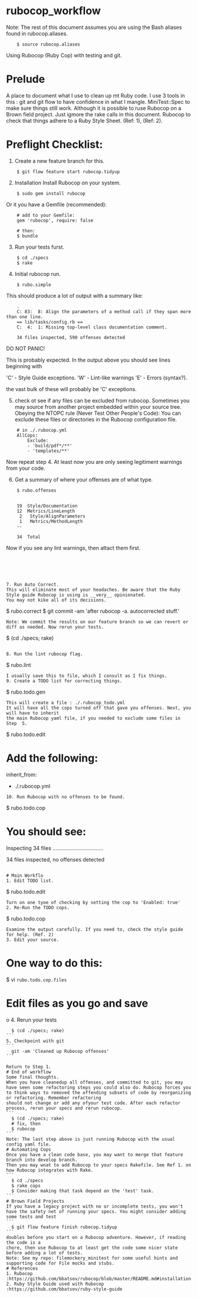 # rubocop_workflow
Note: The rest of this document assumes you are using the Bash aliases found in rubocop.aliases.

```
    $ source rubocop.aliases
```

Using Rubocop (Ruby Cop) with testing and git.

# Prelude
A place to document what I use to clean up mt Ruby code. I use 3 tools in this : 
git and git flow to have confidence in what I mangle.
MiniTest::Spec to make sure things still work. Although it is possible to ruse Rubocop on a Brown field project. Just igmore the rake calls in this document.
Rubocop to check that things adhere to a Ruby Style Sheet. (Ref: 1), (Ref: 2).


# Preflight Checklist:
1. Create a new feature branch for this.

```
    $ git flow feature start rubocop.tidyup
```

2. Installation
Install Rubocop on your system.

```
    $ sudo gem install rubocop
```

Or it you have a Gemfile (recommended):

```
    # add to your Gemfile:
    gem 'rubocop', require: false
    
    # then:
    $ bundle
```

3. Run your tests furst.

```
    $ cd ./specs
    $ rake
```

4. Initial  rubocop run.

```
    $ rubo.simple
```

This should produce a lot of output with a summary like:

```
    .
    C: 83:  8: Align the parameters of a method call if they span more than one line.
    == lib/tasks/config.rb ==
    C:  4:  1: Missing top-level class documentation comment.
    
    34 files inspected, 590 offenses detected
```
DO NOT PANIC!

This is probably expected. In the output above you should see lines beginning with 

'C' - Style Guide exceptions.
'W' - Lint-like warnings
'E' - Errors (syntax?).

the vast bulk of these will probably be 'C' exceptions.

5. check ot see if any files can be excluded from rubocop.
Sometimes you may source from another project embedded within your source tree. Obeying the NTOPC rule (Never Test Other People's Code): You can exclude these files or directories in the Rubocop configuration file.

```
    # in ./.rubocop.yml
    AllCops:
        Exclude:
        - 'build/pdf*/**'
        - 'templates/**'
```

Now repeat step 4. At least now you are only seeing legitiment warnings from your code.

6. Get a summary of where your offenses are of what type.

```
    $ rubo.offenses
    
    
    19  Style/Documentation
    12  Metrics/LineLength
     2   Style/AlignParameters
     1   Metrics/MethodLength
    --
    
    34  Total
```
Now if you see any lint warnings, then attact them first.




```



 

7. Run Auto Correct. 
This will eliminate most of your headaches. Be aware that the Ruby Style guide Rubocop is using is __very__ opinionated.
You may not kike all of its decisions.
```
  $ rubo.correct
  $ git commit -am 'after rubocop -a. autocorrected stuff.'
```
Note: We commit the results on our feature branch so we can revert or diff as needed. Now rerun your tests.
```
  $ (cd ./specs; rake)
```

8. Run the lint rubocop flag.
```
  $ rubo.lint
```
I usually save this to file, which I consult as I fix things.
9. Create a TODO list for correcting things.
```
  $ rubo.todo.gen
```
This will create a file : ./.rubocop_todo.yml 
It will have all the cops turned off that gave you offenses. Next, you will have to inherit 
the main Rubocop yaml file, if you needed to exclude some files in Step  5.
```
  $ rubo.todo.edit
  # Add the following:

inherit_from:
  - ./.rubocop.yml
```
10. Run Rubocop with no offenses to be found.
```
  $ rubo.todo.cop
  # You should see:

Inspecting 34 files
..................................

34 files inspected, no offenses detected
```

# Main Workflo
1. Edit TODO list.
```
  $ rubo.todo.edit
```
Turn on one tyoe of checking by setting the cop to 'Enabled: true'
2. Re-Run the TODO cops.
```
  $ rubo.todo.cop
```
Examine the output carefully. If you need to, check the style guide for help. (Ref. 2)
3. Edit your source.
```
  # One way to do this:
  $ vi `rubo.todo.cop.files`
  # Edit files as you go and save
o
4. Rerun your tests
````
  $ (cd ./specs; rake)
```
5. Checkpoint with git
```
  git -am 'Cleaned up Rubocop offenses'
```

Return to Step 1.
# End of workflow
Some final thoughts.
When you have cleanedup all offenses, and committed to git, you may have seen some refactoring steps you could also do. Rubocop forces you to think ways to removed the offending subsets of code by reorganizing or refactoring. Remember refactoring
should not change or add any ofyour test code. After each refactor process, rerun your specs and rerun rubocop.
```
  $ (cd ./specs; rake)
  # fix, then
  $ rubocop
```
Note: The last step above is just running Rubocop with the usual config yaml file.
# Automating Cops
Once you have a clean code base, you may want to merge that feature branch into develop branch. 
Then you may wnat to add Rubocop to your specs Rakefile. See Ref 1. on how Rubocop integrates with Rake.
```
  $ cd ./specs
  $ rake cops
  $ Consider making that task depend on the 'test' task.
```
# Brown Field Projects
If you have a legacy project with no or incomplete tests, you won't have the safety net of running your specs. You might consider adding some tests and test 
```
  $ git flow feature finish rubocop.tidyup
```
doubles before you start on a Rubocop adventure. However, if reading the code is a
chore, then use Rubocop to at least get the code some nicer state before adding a lot of tests.
Note: See my repo: filemockery_minitest for some useful hints and 
supporting code for File mocks and stubs.
# References
1. Rubocop :https://github.com/bbatsov/rubocop/blob/master/README.md#installation
2. Ruby Style Guide used with Rubocop  :https://github.com/bbatsov/ruby-style-guide



